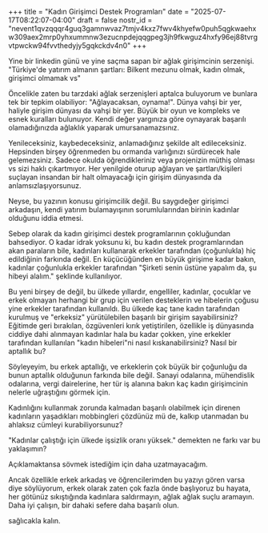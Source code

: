 +++
title = "Kadın Girişimci Destek Programları"
date = "2025-07-17T08:22:07-04:00"
draft = false
nostr_id = "nevent1qvzqqqr4guq3gamnwvaz7tmjv4kxz7fwv4khyefw0puh5qgkwaehxw309aex2mrp0yhxummnw3ezucnpdejqqgpeg3jh9fkwguz4hxfy96ej88tvrgvtpwckw94fvvthedyjy5gqkckdv4n0"
+++

Yine bir linkedin günü ve yine saçma sapan bir ağlak girişimcinin serzenişi. "Türkiye'de yatırım almanın şartları: Bilkent mezunu olmak, kadın olmak, girişimci olmamak vs"

Öncelikle zaten bu tarzdaki ağlak serzenişleri aptalca buluyorum ve bunlara tek bir tepkim olabiliyor: "Ağlayacaksan, oynama!". Dünya vahşi bir yer, haliyle girişim dünyası da vahşi bir yer. Büyük bir oyun ve kompleks ve esnek kuralları bulunuyor. Kendi değer yargınıza göre oynayarak başarılı olamadığınızda ağlaklık yaparak umursanamazsınız.

Yenileceksiniz, kaybedeceksiniz, anlamadığınız şekilde alt edileceksiniz. Hepsinden birşey öğrenmeden bu ormanda varlığınızı sürdürecek hale gelemezsiniz. Sadece okulda öğrendikleriniz veya projenizin müthiş olması vs sizi haklı çıkartmıyor. Her yenilgide oturup ağlayan ve şartları/kişileri suçlayan insandan bir halt olmayacağı için girişim dünyasında da anlamsızlaşıyorsunuz.

Neyse, bu yazının konusu girişimcilik değil. Bu saygıdeğer girişimci arkadaşın, kendi yatırım bulamayışının sorumlularından birinin kadınlar olduğunu iddia etmesi.

Sebep olarak da kadın girişimci destek programlarının çokluğundan bahsediyor. O kadar idrak yoksunu ki, bu kadın destek programlarından akan paraların bile, kadınları kullanarak erkekler tarafından (çoğunlukla) hiç edildiğinin farkında değil. En küçücüğünden en büyük girişime kadar bakın, kadınlar çoğunlukla erkekler tarafından "Şirketi senin üstüne yapalım da, şu hibeyi alalım." şeklinde kullanılıyor.

Bu yeni birşey de değil, bu ülkede yıllardır, engelliler, kadınlar, çocuklar ve erkek olmayan herhangi bir grup için verilen desteklerin ve hibelerin çoğusu yine erkekler tarafından kullanıldı. Bu ülkede kaç tane kadın tarafından kurulmuş ve "erkeksiz" yürütülebilen başarılı bir girişim sayabilirsiniz? Eğitimde geri bırakılan, özgüvenleri kırık yetiştirilen, özellikle iş dünyasında ciddiye dahi alınmayan kadınlar hala bu kadar çokken, yine erkekler tarafından kullanılan "kadın hibeleri"ni nasıl kıskanabilirsiniz? Nasıl bir aptallık bu?

Söyleyeyim, bu erkek aptallığı, ve erkeklerin çok büyük bir çoğunluğu da bunun aptallık olduğunun farkında bile değil. Sanayi odalarına, mühendislik odalarına, vergi dairelerine, her tür iş alanına bakın kaç kadın girişimcinin nelerle uğraştığını görmek için.

Kadınlığını kullanmak zorunda kalmadan başarılı olabilmek için direnen kadınların yaşadıkları mobbingleri çözdünüz mü de, kalkıp utanmadan bu ahlaksız cümleyi kurabiliyorsunuz?

"Kadınlar çalıştığı için ülkede işsizlik oranı yüksek." demekten ne farkı var bu yaklaşımın?

Açıklamaktansa sövmek istediğim için daha uzatmayacağım.

Ancak özellikle erkek arkadaş ve öğrencilerimden bu yazıyı gören varsa diye söylüyorum, erkek olarak zaten çok fazla önde başlıyoruz bu hayata, her götünüz sıkıştığında kadınlara saldırmayın, ağlak ağlak suçlu aramayın. Daha iyi çalışın, bir dahaki sefere daha başarılı olun.

sağlıcakla kalın.

